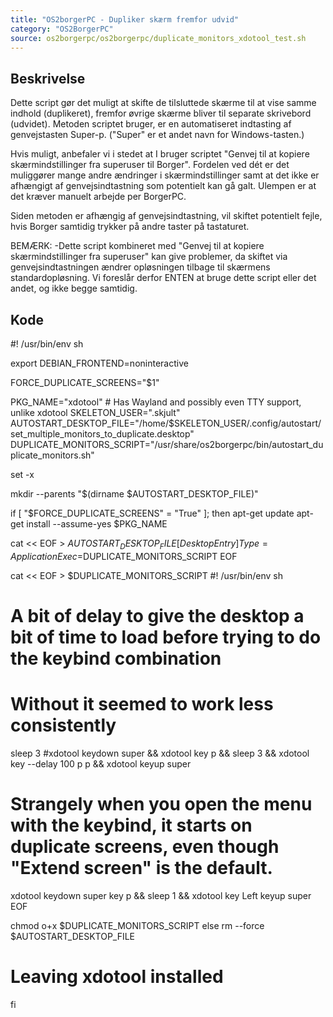 ```yaml
---
title: "OS2borgerPC - Dupliker skærm fremfor udvid"
category: "OS2BorgerPC"
source: os2borgerpc/os2borgerpc/duplicate_monitors_xdotool_test.sh
---
```


## Beskrivelse
Dette script gør det muligt at skifte de tilsluttede skærme til at vise samme indhold (duplikeret), fremfor øvrige skærme bliver til separate skrivebord (udvidet). 
Metoden scriptet bruger, er en automatiseret indtasting af genvejstasten Super-p. ("Super" er et andet navn for Windows-tasten.)

Hvis muligt, anbefaler vi i stedet at I bruger scriptet "Genvej til at kopiere skærmindstillinger fra superuser til Borger". Fordelen ved dét er det muliggører mange andre ændringer i skærmindstillinger samt at det ikke er afhængigt af genvejsindtastning som potentielt kan gå galt. Ulempen er at det kræver manuelt arbejde per BorgerPC.

Siden metoden er afhængig af genvejsindtastning, vil skiftet potentielt fejle, hvis Borger samtidig trykker på andre taster på tastaturet.

BEMÆRK:
-Dette script kombineret med "Genvej til at kopiere skærmindstillinger fra superuser" kan give problemer, da skiftet via genvejsindtastningen ændrer opløsningen tilbage til skærmens standardopløsning. Vi foreslår derfor ENTEN at bruge dette script eller det andet, og ikke begge samtidig.

## Kode
#! /usr/bin/env sh

export DEBIAN_FRONTEND=noninteractive

FORCE_DUPLICATE_SCREENS="$1"

PKG_NAME="xdotool"  # Has Wayland and possibly even TTY support, unlike xdotool
SKELETON_USER=".skjult"
AUTOSTART_DESKTOP_FILE="/home/$SKELETON_USER/.config/autostart/set_multiple_monitors_to_duplicate.desktop"
DUPLICATE_MONITORS_SCRIPT="/usr/share/os2borgerpc/bin/autostart_duplicate_monitors.sh"

set -x

mkdir --parents "$(dirname $AUTOSTART_DESKTOP_FILE)"

if [ "$FORCE_DUPLICATE_SCREENS" = "True" ]; then
  apt-get update
  apt-get install --assume-yes $PKG_NAME

  cat << EOF > $AUTOSTART_DESKTOP_FILE
[Desktop Entry]
Type=Application
Exec=$DUPLICATE_MONITORS_SCRIPT
EOF

  cat << EOF > $DUPLICATE_MONITORS_SCRIPT
#! /usr/bin/env sh

# A bit of delay to give the desktop a bit of time to load before trying to do the keybind combination
# Without it seemed to work less consistently
sleep 3
#xdotool keydown super && xdotool key p && sleep 3 && xdotool key --delay 100 p p && xdotool keyup super
# Strangely when you open the menu with the keybind, it starts on duplicate screens, even though "Extend screen" is the default.
xdotool keydown super key p && sleep 1 && xdotool key Left keyup super
EOF

  chmod o+x $DUPLICATE_MONITORS_SCRIPT
else
  rm --force $AUTOSTART_DESKTOP_FILE
  # Leaving xdotool installed
fi